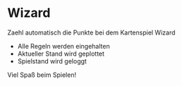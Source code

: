 # Wizard

Zaehl automatisch die Punkte bei dem Kartenspiel Wizard

- Alle Regeln werden eingehalten
- Aktueller Stand wird geplottet
- Spielstand wird geloggt

Viel Spaß beim Spielen!
